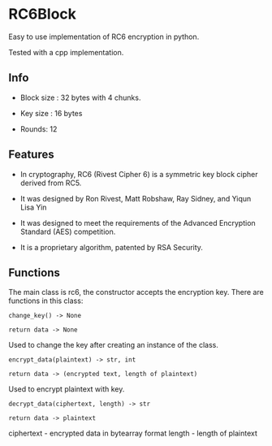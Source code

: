 RC6Block
================

Easy to use implementation of RC6 encryption in python.

Tested with a cpp implementation.

## Info

* Block size : 32 bytes with 4 chunks.

* Key size : 16 bytes

* Rounds: 12

## Features

* In cryptography, RC6 (Rivest Cipher 6) is a symmetric key block cipher derived from RC5. 

* It was designed by Ron Rivest, Matt Robshaw, Ray Sidney, and Yiqun Lisa Yin

* It was designed to meet the requirements of the Advanced Encryption Standard (AES) competition. 

* It is a proprietary algorithm, patented by RSA Security.

## Functions

The main class is rc6, the constructor accepts the encryption key. There are functions in this class:

```
change_key() -> None

return data -> None
```
Used to change the key after creating an instance of the class.

```
encrypt_data(plaintext) -> str, int

return data -> (encrypted text, length of plaintext)
```
Used to encrypt plaintext with key.

```
decrypt_data(ciphertext, length) -> str

return data -> plaintext
```
ciphertext - encrypted data in bytearray format
length - length of plaintext
